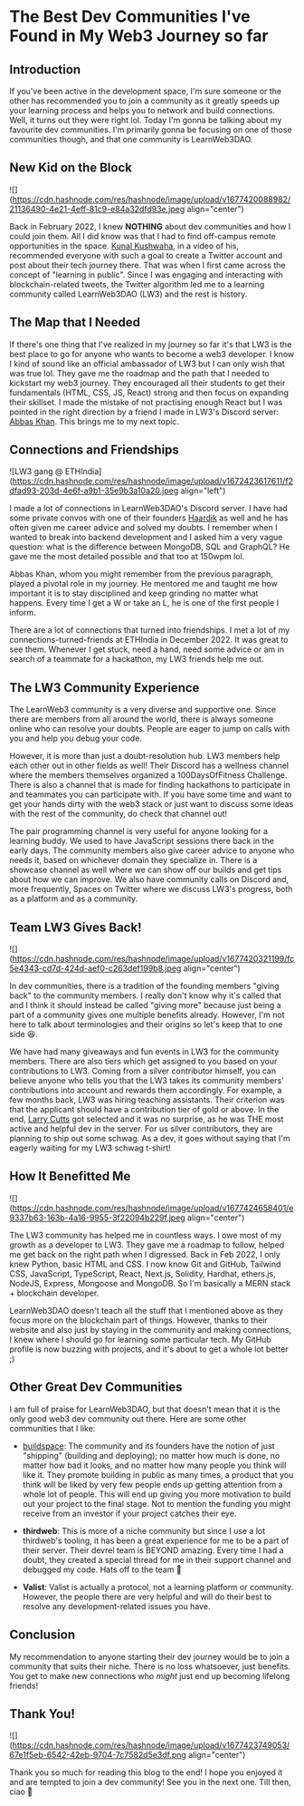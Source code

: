 # The Best Dev Communities I've Found in My Web3 Journey so far

## Introduction

If you've been active in the development space, I'm sure someone or the other has recommended you to join a community as it greatly speeds up your learning process and helps you to network and build connections. Well, it turns out they were right lol. Today I'm gonna be talking about my favourite dev communities. I'm primarily gonna be focusing on one of those communities though, and that one community is LearnWeb3DAO.

## New Kid on the Block

![](https://cdn.hashnode.com/res/hashnode/image/upload/v1677420088982/21136490-4e21-4eff-81c9-e84a32dfd93e.jpeg align="center")

Back in February 2022, I knew **NOTHING** about dev communities and how I could join them. All I did know was that I had to find off-campus remote opportunities in the space. [Kunal Kushwaha](https://twitter.com/kunalstwt), in a video of his, recommended everyone with such a goal to create a Twitter account and post about their tech journey there. That was when I first came across the concept of "learning in public". Since I was engaging and interacting with blockchain-related tweets, the Twitter algorithm led me to a learning community called LearnWeb3DAO (LW3) and the rest is history.

## The Map that I Needed

If there's one thing that I've realized in my journey so far it's that LW3 is the best place to go for anyone who wants to become a web3 developer. I know I kind of sound like an official ambassador of LW3 but I can only wish that was true lol. They gave me the roadmap and the path that I needed to kickstart my web3 journey. They encouraged all their students to get their fundamentals (HTML, CSS, JS, React) strong and then focus on expanding their skillset. I made the mistake of not practising enough React but I was pointed in the right direction by a friend I made in LW3's Discord server: [Abbas Khan](https://twitter.com/KhanAbbas201/). This brings me to my next topic.

## Connections and Friendships

![LW3 gang @ ETHIndia](https://cdn.hashnode.com/res/hashnode/image/upload/v1672423617611/f2dfad93-203d-4e6f-a9b1-35e9b3a10a20.jpeg align="left")

I made a lot of connections in LearnWeb3DAO's Discord server. I have had some private convos with one of their founders [Haardik](https://twitter.com/haardikkk) as well and he has often given me career advice and solved my doubts. I remember when I wanted to break into backend development and I asked him a very vague question: what is the difference between MongoDB, SQL and GraphQL? He gave me the most detailed possible and that too at 150wpm lol.

Abbas Khan, whom you might remember from the previous paragraph, played a pivotal role in my journey. He mentored me and taught me how important it is to stay disciplined and keep grinding no matter what happens. Every time I get a W or take an L, he is one of the first people I inform.

There are a lot of connections that turned into friendships. I met a lot of my connections-turned-friends at ETHIndia in December 2022. It was great to see them. Whenever I get stuck, need a hand, need some advice or am in search of a teammate for a hackathon, my LW3 friends help me out.

## The LW3 Community Experience

The LearnWeb3 community is a very diverse and supportive one. Since there are members from all around the world, there is always someone online who can resolve your doubts. People are eager to jump on calls with you and help you debug your code.

However, it is more than just a doubt-resolution hub. LW3 members help each other out in other fields as well! Their Discord has a wellness channel where the members themselves organized a 100DaysOfFitness Challenge. There is also a channel that is made for finding hackathons to participate in and teammates you can participate with. If you have some time and want to get your hands dirty with the web3 stack or just want to discuss some ideas with the rest of the community, do check that channel out!

The pair programming channel is very useful for anyone looking for a learning buddy. We used to have JavaScript sessions there back in the early days. The community members also give career advice to anyone who needs it, based on whichever domain they specialize in. There is a showcase channel as well where we can show off our builds and get tips about how we can improve. We also have community calls on Discord and, more frequently, Spaces on Twitter where we discuss LW3's progress, both as a platform and as a community.

## Team LW3 Gives Back!

![](https://cdn.hashnode.com/res/hashnode/image/upload/v1677420321199/fc5e4343-cd7d-424d-aef0-c263def199b8.jpeg align="center")

In dev communities, there is a tradition of the founding members "giving back" to the community members. I really don't know why it's called that and I think it should instead be called "giving more" because just being a part of a community gives one multiple benefits already. However, I'm not here to talk about terminologies and their origins so let's keep that to one side 😆.

We have had many giveaways and fun events in LW3 for the community members. There are also tiers which get assigned to you based on your contributions to LW3. Coming from a silver contributor himself, you can believe anyone who tells you that the LW3 takes its community members' contributions into account and rewards them accordingly. For example, a few months back, LW3 was hiring teaching assistants. Their criterion was that the applicant should have a contribution tier of gold or above. In the end, [Larry Cutts](https://twitter.com/larrycutts6) got selected and it was no surprise, as he was THE most active and helpful dev in the server. For us silver contributors, they are planning to ship out some schwag. As a dev, it goes without saying that I'm eagerly waiting for my LW3 schwag t-shirt!

## How It Benefitted Me

![](https://cdn.hashnode.com/res/hashnode/image/upload/v1677424658401/e9337b63-163b-4a16-9955-3f22094b229f.jpeg align="center")

The LW3 community has helped me in countless ways. I owe most of my growth as a developer to LW3. They gave me a roadmap to follow, helped me get back on the right path when I digressed. Back in Feb 2022, I only knew Python, basic HTML and CSS. I now know Git and GitHub, Tailwind CSS, JavaScript, TypeScript, React, Next.js, Solidity, Hardhat, ethers.js, NodeJS, Express, Mongoose and MongoDB. So I'm basically a MERN stack + blockchain developer.

LearnWeb3DAO doesn't teach all the stuff that I mentioned above as they focus more on the blockchain part of things. However, thanks to their website and also just by staying in the community and making connections, I knew where I should go for learning some particular tech. My GitHub profile is now buzzing with projects, and it's about to get a whole lot better ;)

## Other Great Dev Communities

I am full of praise for LearnWeb3DAO, but that doesn't mean that it is the only good web3 dev community out there. Here are some other communities that I like:

* [buildspace](https://buildspace.so/): The community and its founders have the notion of just "shipping" (building and deploying); no matter how much is done, no matter how bad it looks, and no matter how many people you think will like it. They promote building in public as many times, a product that you think will be liked by very few people ends up getting attention from a whole lot of people. This will end up giving you more motivation to build out your project to the final stage. Not to mention the funding you might receive from an investor if your project catches their eye.
    
* **thirdweb**: This is more of a niche community but since I use a lot thirdweb's tooling, it has been a great experience for me to be a part of their server. Their devrel team is BEYOND amazing. Every time I had a doubt, they created a special thread for me in their support channel and debugged my code. Hats off to the team 🫡
    
* **Valist**: Valist is actually a protocol, not a learning platform or community. However, the people there are very helpful and will do their best to resolve any development-related issues you have.
    

## Conclusion

My recommendation to anyone starting their dev journey would be to join a community that suits their niche. There is no loss whatsoever, just benefits. You get to make new connections who *might* just end up becoming lifelong friends!

## Thank You!

![](https://cdn.hashnode.com/res/hashnode/image/upload/v1677423749053/67e1f5eb-6542-42eb-9704-7c7582d5e3df.png align="center")

Thank you so much for reading this blog to the end! I hope you enjoyed it and are tempted to join a dev community! See you in the next one. Till then, ciao 👋
